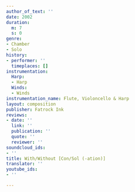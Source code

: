 ```yaml
---
author_of_text: ''
date: 2002
duration:
  m: 7
  s: 0
genre:
- Chamber
- Solo
history:
- performer: ''
  timeplaces: []
instrumentation:
  Harp:
  - Harp
  Winds:
  - Winds
instrumentation_name: Flute, Violoncello & Harp
layout: composition
publisher: Fatrock Ink
reviews:
- date: ''
  link: ''
  publication: ''
  quote: ''
  reviewer: ''
soundcloud_ids:
- ''
title: With/Without [Con/Sol (-ation)]
translator: ''
youtube_ids:
- ''

---
```

